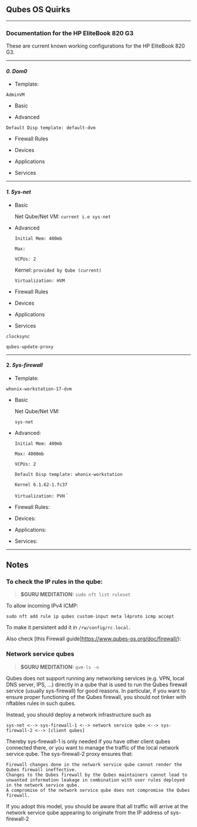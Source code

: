 ## Qubes OS Quirks
---

### Documentation for the HP EliteBook 820 G3

These are current known working configurations for the HP EliteBook 820 G3.

---
#### *0. Dom0*

* Template:

`AdminVM`

* Basic

* Advanced

`Default Disp template: default-dvm`

* Firewall Rules

* Devices

* Applications

* Services

---

#### *1. Sys-net*

* Basic

  Net Qube/Net VM:
  `current i.e sys-net`

* Advanced

  `Initial Mem: 400mb`

  `Max: `

  `VCPUs: 2`

  Kernel: `provided by Qube (current)`

  `Virtualization: HVM`

* Firewall Rules

* Devices

* Applications

* Services

 `clocksync`

 `qubes-update-proxy`

 ---

#### 2. *Sys-firewall*

* Template: 

`whonix-workstation-17-dvm`

* Basic

  Net Qube/Net VM: 
  
  `sys-net`

* Advanced:

  `Initial Mem: 400mb`

  `Max: 4000mb`

  `VCPUs: 2`

  `Default Disp template: whonix-workstation`

  `Kernel 6.1.62-1.fc37`

  `Virtualization: PVH`
  `
* Firewall Rules:

* Devices:

* Applications:

* Services:

---

## Notes

### To check the IP rules in the qube:

>**$GURU MEDITATION:** ```sudo nft list ruleset```

To allow incoming IPv4 ICMP:

```sudo nft add rule ip qubes custom-input meta l4proto icmp accept```

To make it persistent add it in ```/rw/config/rc.local.```

Also check [this Firewall guide]https://www.qubes-os.org/doc/firewall/):

### Network service qubes

>**$GURU MEDITATION:** `qvm-ls -n`

Qubes does not support running any networking services (e.g. VPN, local DNS server, IPS, …) directly in a qube that is used to run the Qubes firewall service (usually sys-firewall) for good reasons. In particular, if you want to ensure proper functioning of the Qubes firewall, you should not tinker with nftables rules in such qubes.

Instead, you should deploy a network infrastructure such as

```sys-net <--> sys-firewall-1 <--> network service qube <--> sys-firewall-2 <--> [client qubes]```

Thereby sys-firewall-1 is only needed if you have other client qubes connected there, or you want to manage the traffic of the local network service qube. The sys-firewall-2 proxy ensures that:

    Firewall changes done in the network service qube cannot render the Qubes firewall ineffective.
    Changes to the Qubes firewall by the Qubes maintainers cannot lead to unwanted information leakage in combination with user rules deployed in the network service qube.
    A compromise of the network service qube does not compromise the Qubes firewall.

If you adopt this model, you should be aware that all traffic will arrive at the network service qube appearing to originate from the IP address of sys-firewall-2